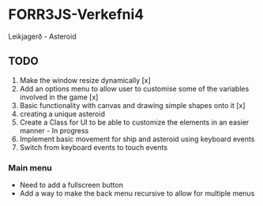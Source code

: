 # FORR3JS-Verkefni4
Leikjagerð - Asteroid


## TODO
1. Make the window resize dynamically [x]
1. Add an options menu to allow user to customise some of the variables involved in the game [x]
1. Basic functionality with canvas and drawing simple shapes onto it [x]
1. creating a unique asteroid
1. Create a Class for UI to be able to customize the elements in an easier manner - In progress
1. Implement basic movement for ship and asteroid using keyboard events
1. Switch from keyboard events to touch events

### Main menu
- Need to add a fullscreen button
- Add a way to make the back menu recursive to allow for multiple menus
